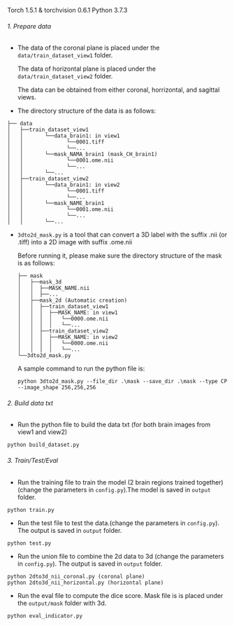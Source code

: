 Torch 1.5.1 & torchvision 0.6.1
Python 3.7.3

###### 1. Prepare data
- The data of the coronal plane is placed under the `data/train_dataset_view1` folder. 

  The data of horizontal plane is placed under the `data/train_dataset_view2` folder.
  
  The data can be obtained from either coronal, horrizontal, and sagittal views.

- The directory structure of the data is as follows: 


```
├── data
│   ├──train_dataset_view1
│   │       └──data_brain1: in view1
│   │              └──0001.tiff
│   │              └──...
│   │       └──mask_NAMA_brain1 (mask_CH_brain1)
│   │              └──0001.ome.nii
│   │              └──...
│   │       └──...
│   ├──train_dataset_view2
│   │       └──data_brain1: in view2
│   │              └──0001.tiff
│   │              └──...
│   │       └──mask_NAME_brain1
│   │              └──0001.ome.nii
│   │              └──...
│   │       └──...
```

- `3dto2d_mask.py` is a tool that can convert a 3D label with the suffix .nii (or .tiff) into a 2D image with suffix .ome.nii

  Before running it, please make sure the directory structure of the mask is as follows:

  ```
  ├── mask
  │   ├──mask_3d
  │   │  ├──MASK_NAME.nii
  │   │  ├──...
  │   ├──mask_2d (Automatic creation)
  │   │  ├──train_dataset_view1
  │   │  │  ├──MASK_NAME: in view1
  │   │  │  │   └──0000.ome.nii
  │   │  │  │   └──...
  │   │  ├──train_dataset_view2
  │   │  │  ├──MASK_NAME: in view2
  │   │  │  │   └──0000.ome.nii
  │   │  │  │   └──...
  └──3dto2d_mask.py
  ```

  A sample command to run the python file is:

  ```
  python 3dto2d_mask.py --file_dir .\mask --save_dir .\mask --type CP --image_shape 256,256,256
  ```

###### 2. Build data txt

- Run the python file to build the data txt (for both brain images from view1 and view2)

```
python build_dataset.py
```

###### 3. Train/Test/Eval

- Run the training file to train the model (2 brain regions trained together) (change the parameters in `config.py`).The model is saved in `output` folder.

```
python train.py
```

- Run the test file to test the data.(change the parameters in `config.py`). The output is saved in `output` folder.


```
python test.py
```

- Run the union file to combine the 2d data to 3d (change the parameters in `config.py`). The output is saved in `output` folder.

```
python 2dto3d_nii_coronal.py (coronal plane)
python 2dto3d_nii_horizontal.py (horizontal plane)
```

- Run the eval file to compute the dice score. Mask file is is placed under the `output/mask` folder with 3d. 

```
python eval_indicator.py 
```

###### 
